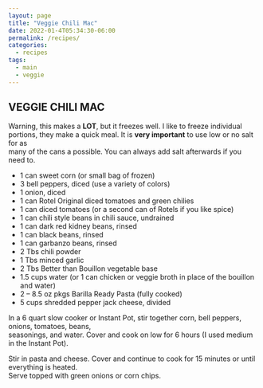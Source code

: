 ```yaml
---
layout: page
title: "Veggie Chili Mac"
date: 2022-01-4T05:34:30-06:00
permalink: /recipes/
categories:
  - recipes
tags:
  - main
  - veggie
---
```

## VEGGIE CHILI MAC
Warning, this makes a **LOT**, but it freezes well. I like to freeze individual  
portions, they make a quick meal. It is **very important** to use low or no salt for as  
many of the cans a possible. You can always add salt afterwards if you need to.

- 1 can sweet corn (or small bag of frozen)
- 3 bell peppers, diced (use a variety of colors)
- 1 onion, diced
- 1 can Rotel Original diced tomatoes and green chilies
- 1 can diced tomatoes (or a second can of Rotels if you like spice)
- 1 can chili style beans in chili sauce, undrained
- 1 can dark red kidney beans, rinsed
- 1 can black beans, rinsed
- 1 can garbanzo beans, rinsed
- 2 Tbs chili powder
- 1 Tbs minced garlic
- 2 Tbs Better than Bouillon vegetable base
- 1.5 cups water (or 1 can chicken or veggie broth in place of the bouillon and water)
- 2 – 8.5 oz pkgs Barilla Ready Pasta (fully cooked)
- 5 cups shredded pepper jack cheese, divided

In a 6 quart slow cooker or Instant Pot, stir together corn, bell peppers, onions, tomatoes, beans,  
seasonings, and water. Cover and cook on low for 6 hours (I used medium in the Instant Pot).

Stir in pasta and cheese. Cover and continue to cook for 15 minutes or until everything is heated.  
Serve topped with green onions or corn chips.
